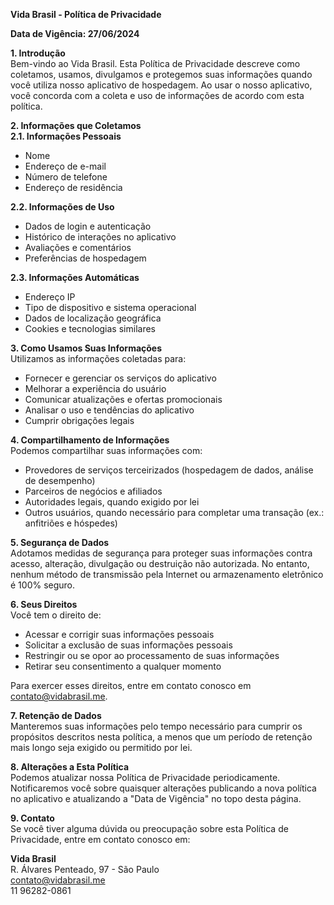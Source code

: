 **Vida Brasil - Política de Privacidade**

**Data de Vigência: 27/06/2024**

**1. Introdução**  
Bem-vindo ao Vida Brasil. Esta Política de Privacidade descreve como coletamos, usamos, divulgamos e protegemos suas informações quando você utiliza nosso aplicativo de hospedagem. Ao usar o nosso aplicativo, você concorda com a coleta e uso de informações de acordo com esta política.

**2. Informações que Coletamos**  
**2.1. Informações Pessoais**
- Nome
- Endereço de e-mail
- Número de telefone
- Endereço de residência

**2.2. Informações de Uso**
- Dados de login e autenticação
- Histórico de interações no aplicativo
- Avaliações e comentários
- Preferências de hospedagem

**2.3. Informações Automáticas**
- Endereço IP
- Tipo de dispositivo e sistema operacional
- Dados de localização geográfica
- Cookies e tecnologias similares

**3. Como Usamos Suas Informações**  
Utilizamos as informações coletadas para:
- Fornecer e gerenciar os serviços do aplicativo
- Melhorar a experiência do usuário
- Comunicar atualizações e ofertas promocionais
- Analisar o uso e tendências do aplicativo
- Cumprir obrigações legais

**4. Compartilhamento de Informações**  
Podemos compartilhar suas informações com:
- Provedores de serviços terceirizados (hospedagem de dados, análise de desempenho)
- Parceiros de negócios e afiliados
- Autoridades legais, quando exigido por lei
- Outros usuários, quando necessário para completar uma transação (ex.: anfitriões e hóspedes)

**5. Segurança de Dados**  
Adotamos medidas de segurança para proteger suas informações contra acesso, alteração, divulgação ou destruição não autorizada. No entanto, nenhum método de transmissão pela Internet ou armazenamento eletrônico é 100% seguro.

**6. Seus Direitos**  
Você tem o direito de:
- Acessar e corrigir suas informações pessoais
- Solicitar a exclusão de suas informações pessoais
- Restringir ou se opor ao processamento de suas informações
- Retirar seu consentimento a qualquer momento

Para exercer esses direitos, entre em contato conosco em [contato@vidabrasil.me](mailto:contato@vidabrasil.me).

**7. Retenção de Dados**  
Manteremos suas informações pelo tempo necessário para cumprir os propósitos descritos nesta política, a menos que um período de retenção mais longo seja exigido ou permitido por lei.

**8. Alterações a Esta Política**  
Podemos atualizar nossa Política de Privacidade periodicamente. Notificaremos você sobre quaisquer alterações publicando a nova política no aplicativo e atualizando a "Data de Vigência" no topo desta página.

**9. Contato**  
Se você tiver alguma dúvida ou preocupação sobre esta Política de Privacidade, entre em contato conosco em:

**Vida Brasil**  
R. Álvares Penteado, 97 - São Paulo  
[contato@vidabrasil.me](mailto:contato@vidabrasil.me)  
11 96282-0861

